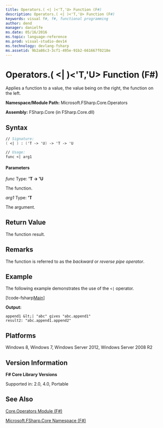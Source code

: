 ```yaml
---
title: Operators.( <| )<'T,'U> Function (F#)
description: Operators.( <| )<'T,'U> Function (F#)
keywords: visual f#, f#, functional programming
author: dend
manager: danielfe
ms.date: 05/16/2016
ms.topic: language-reference
ms.prod: visual-studio-dev14
ms.technology: devlang-fsharp
ms.assetid: 9b2a86c3-3cf1-495e-91b2-661667f0218e 
---
```


# Operators.( <| )<'T,'U> Function (F#)

Applies a function to a value, the value being on the right, the function on the left.

**Namespace/Module Path:** Microsoft.FSharp.Core.Operators

**Assembly:** FSharp.Core (in FSharp.Core.dll)


## Syntax

```fsharp
// Signature:
( <| ) : ('T -> 'U) -> 'T -> 'U

// Usage:
func <| arg1
```

#### Parameters
*func*
Type: **'T -&gt; 'U**


The function.


*arg1*
Type: **'T**


The argument.

## Return Value

The function result.

## Remarks

The function is referred to as the *backward* or *reverse pipe operator*.

## Example

The following example demonstrates the use of the `<|` operator.

[!code-fsharp[Main](~samples/snippets/fsharp/operators/snippet4.fs)]

**Output:**

```
append1 &lt;| "abc" gives "abc.append1"
result2: "abc.append1.append2"
```

## Platforms
Windows 8, Windows 7, Windows Server 2012, Windows Server 2008 R2

## Version Information
**F# Core Library Versions**

Supported in: 2.0, 4.0, Portable

## See Also
[Core.Operators Module &#40;F&#35;&#41;](Core.Operators-Module-%5BFSharp%5D.md)

[Microsoft.FSharp.Core Namespace &#40;F&#35;&#41;](Microsoft.FSharp.Core-Namespace-%5BFSharp%5D.md)